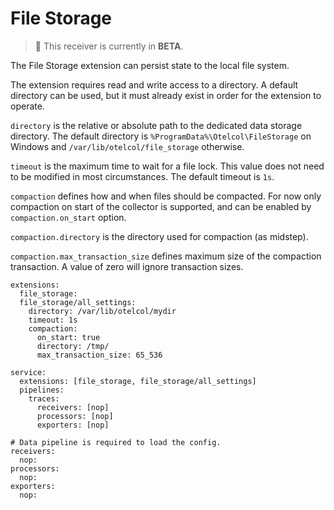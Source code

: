 # File Storage

> :construction: This receiver is currently in **BETA**.

The File Storage extension can persist state to the local file system. 

The extension requires read and write access to a directory. A default directory can be used, but it must already exist in order for the extension to operate.

`directory` is the relative or absolute path to the dedicated data storage directory. 
The default directory is `%ProgramData%\Otelcol\FileStorage` on Windows and `/var/lib/otelcol/file_storage` otherwise.

`timeout` is the maximum time to wait for a file lock. This value does not need to be modified in most circumstances.
The default timeout is `1s`.

`compaction` defines how and when files should be compacted.
For now only compaction on start of the collector is supported, and can be enabled by `compaction.on_start` option.

`compaction.directory` is the directory used for compaction (as midstep).

`compaction.max_transaction_size` defines maximum size of the compaction transaction.
A value of zero will ignore transaction sizes.

```
extensions:
  file_storage:
  file_storage/all_settings:
    directory: /var/lib/otelcol/mydir
    timeout: 1s
    compaction:
      on_start: true
      directory: /tmp/
      max_transaction_size: 65_536

service:
  extensions: [file_storage, file_storage/all_settings]
  pipelines:
    traces:
      receivers: [nop]
      processors: [nop]
      exporters: [nop]

# Data pipeline is required to load the config.
receivers:
  nop:
processors:
  nop:
exporters:
  nop:
```

